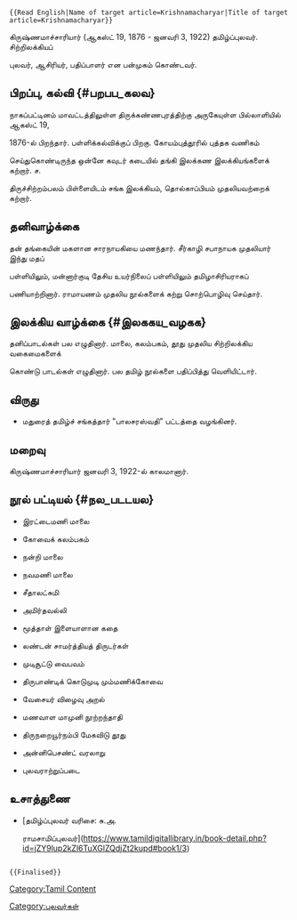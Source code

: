 ```{=mediawiki}
{{Read English|Name of target article=Krishnamacharyar|Title of target article=Krishnamacharyar}}
```
கிருஷ்ணமாச்சாரியார் (ஆகஸ்ட் 19, 1876 - ஜனவரி 3, 1922) தமிழ்ப்புலவர். சிற்றிலக்கியப்
புலவர், ஆசிரியர், பதிப்பாளர் என பன்முகம் கொண்டவர்.

## பிறப்பு, கல்வி {#பறபப_கலவ}

நாகப்பட்டினம் மாவட்டத்திலுள்ள திருக்கண்ணபுரத்திற்கு அருகேயுள்ள பில்லாளியில் ஆகஸ்ட் 19,
1876-ல் பிறந்தார். பள்ளிக்கல்விக்குப் பிறகு. கோயம்புத்தூரில் புத்தக வணிகம்
செய்துகொண்டிருந்த ஒன்னே கவுடர் கடையில் தங்கி இலக்கண இலக்கியங்களைக் கற்றார். ச.
திருச்சிற்றம்பலம் பிள்ளையிடம் சங்க இலக்கியம், தொல்காப்பியம் முதலியவற்றைக் கற்றார்.

## தனிவாழ்க்கை

தன் தங்கையின் மகளான சாரநாயகியை மணந்தார். சீர்காழி சபாநாயக முதலியார் இந்து மதப்
பள்ளியிலும், மன்னார்குடி தேசிய உயர்நிலைப் பள்ளியிலும் தமிழாசிரியராகப்
பணியாற்றினார். ராமாயணம் முதலிய நூல்களைக் கற்று சொற்பொழிவு செய்தார்.

## இலக்கிய வாழ்க்கை {#இலககய_வழகக}

தனிப்பாடல்கள் பல எழுதினார். மாலை, கலம்பகம், தூது முதலிய சிற்றிலக்கிய வகைமைகளைக்
கொண்டு பாடல்கள் எழுதினார். பல தமிழ் நூல்களை பதிப்பித்து வெளியிட்டார்.

## விருது

-   மதுரைத் தமிழ்ச் சங்கத்தார் \"பாலசரஸ்வதி\" பட்டத்தை வழங்கினர்.

## மறைவு

கிருஷ்ணமாச்சாரியார் ஜனவரி 3, 1922-ல் காலமானார்.

## நூல் பட்டியல் {#நல_படடயல}

-   இரட்டைமணி மாலை
-   கோவைக் கலம்பகம்
-   நன்றி மாலை
-   நவமணி மாலை
-   சீதாலட்சுமி
-   அமிர்தவல்லி
-   மூத்தாள் இளையாளான கதை
-   லண்டன் சாமர்த்தியத் திருடர்கள்
-   முடிசூட்டு வைபவம்
-   திருபாண்டிக் கொடுமுடி மும்மணிக்கோவை
-   வேசையர் விழைவு அறல்
-   மணவாள மாமுனி நூற்றந்தாதி
-   திருநறையூர்நம்பி மேகவிடு தூது
-   அன்னிபெசண்ட் வரலாறு
-   புலவராற்றுப்படை

## உசாத்துணை

-   [தமிழ்ப்புலவர் வரிசை: சு.அ.
    ராமசாமிப்புலவர்](https://www.tamildigitallibrary.in/book-detail.php?id=jZY9lup2kZl6TuXGlZQdjZt2kupd#book1/3)

```{=mediawiki}
{{Finalised}}
```
[Category:Tamil Content](Category:Tamil_Content "wikilink")
[Category:புலவர்கள்](Category:புலவர்கள் "wikilink")
